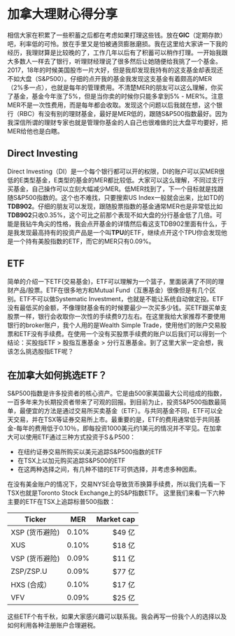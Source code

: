 # 加拿大理财心得分享

相信大家在积累了一些积蓄之后都在考虑如果打理这些钱。放在**GIC**（定期存款）吧，利率低的可怜。放在手里又是怕被通货膨胀磨损。我在这里给大家讲一下我的经历，我理财算是比较晚的了，工作几年以后有了积蓄可以稍作打理。一开始我跟大多数人一样去了银行，听理财经理说了很多然后让她随便给我挑了一个基金。2017，18年的时候美国股市一片大好，但是我却发现我持有的这支基金却表现还不如大盘（S&P500）。仔细的点开我的基金我发现这支基金有着颇高的MER（2%多一点），也就是每年的管理费用。不清楚MER的朋友可以这么理解，你买了基金，基金今年涨了5%，但是当你卖的时候你只能多拿到5% - MER%。注意MER不是一次性费用，而是每年都会收取。发现这个问题以后我就在想，这个银行（RBC）有没有别的理财基金，最好是MER低的，跟随S&P500指数最好。因为我深信所谓的理财专家也就是管理你基金的人自己也很难做的比大盘平均要好，把MER给他也是白瞎。

## Direct Investing
Direct Investing（DI）是一个每个银行都可以开的权限，DI的账户可以买MER很低的E类型基金，E类型的基金的MER都比较低。大家可以这么理解，不同过支行买基金，自己操作可以立刻大幅减少MER。低MER找到了，下一个目标就是找跟随S&P500指数的。这个也不难找，只要搜索US Index一般就会出来，比如TD的**TDB902**。仔细的朋友可以发现，跟随股票指数的基金通常MER也是非常低比如**TDB902**只收0.35%，这个可比之前那个表现不如大盘的分行基金低了几倍。可能是我钻牛角尖的性格，我会点开基金的详情然后看这支TDB902里面有什么，于是我发现最高持有的投资产品是一个叫**TPU**的ETF，继续点开这个TPU你会发现他是一个持有美股指数的ETF，而它的MER只有0.09%。


## ETF
简单的介绍一下ETF(交易基金)，ETF可以理解为一个篮子，里面装满了不同的理财产品/股票。ETF在很多地方和Mutual Fund（互惠基金）很像但是有几个区别。ETF不可以做Systematic Investment，也就是不能让系统自动做定投。ETF没有最低买的金额，不像理财基金有的时候要最少一次买多少钱。买ETF跟买单支股票一样，银行会收取你一次性的手续费9刀左右。在这里我给大家推荐不要使用银行的broker账户，我个人用的是Wealth Simple Trade，使用他们的账户交易股票和ETF没有手续费。在使用一个没有买股票手续费的账户以后我们可以得到一个结论：买股指ETF > 股指互惠基金 > 分行互惠基金。到了这里大家一定会想，我该怎么挑选股指ETF呢？

## 在加拿大如何挑选ETF？

S&P500指数是许多投资者的核心资产。它是由500家美国最大公司组成的指数，一百多年来为长期投资者带来了可观的回报。到目前为止，投资S&P500指数最简单，最便宜的方法是通过交易所买卖基金（ETF）。与共同基金不同，ETF可以全天交易，并在TSX等证券交易所上市。最重要的是，ETF的费用通常低于共同基金-每年的费用低于0.10％，即每投资1000美元约1美元的情况并不罕见。在加拿大可以使用ETF通过三种方式投资于S＆P500：

- 在纽约证券交易所购买以美元追踪S&P500指数的ETF
- 在TSX上以加元购买追踪S&P500的ETF
- 在这两种选择之间，有几种不错的ETF可供选择，并考虑多种因素。

在没有美金账户的情况下，交易NYSE会导致货币换算手续费，所以我们先看一下TSX也就是Toronto Stock Exchange上的S&P指数ETF。
这里我们来看一下六种主要的ETF在TSX上追踪标普500指数：

| Ticker        | MER           | Market cap  |
| ------------- |:-------------:| -----:|
| XSP (货币避险)      | 0.10% | $49 亿 |
| XUS       | 0.10% | $18 亿 |
| VSP (货币避险)       | 0.09% | $11 亿 |
| ZSP/ZSP.U       | 0.09% | $77 亿 |
| HXS (合成）      | 0.10% | $17 亿 |
| VFV       | 0.09% | $25 亿 |


这些ETF个有千秋，如果大家感兴趣可以联系我。我会再写一份我个人的选择以及如何利用各种注册账户合理避税。





